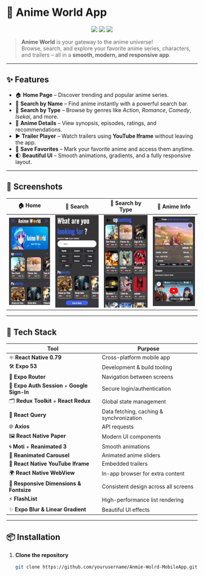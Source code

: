 # 🌸 Anime World App

<p align="center">
  <img src="https://img.shields.io/badge/React%20Native-0.79-blue?style=for-the-badge&logo=react" />
  <img src="https://img.shields.io/badge/Expo-53-1B1F23?style=for-the-badge&logo=expo" />
  <img src="https://img.shields.io/badge/License-MIT-green?style=for-the-badge" />
</p>

> **Anime World** is your gateway to the anime universe!  
Browse, search, and explore your favorite anime series, characters, and trailers – all in a **smooth, modern, and responsive app**.  

---

## ✨ Features

- 🏠 **Home Page** – Discover trending and popular anime series.  
- 🔎 **Search by Name** – Find anime instantly with a powerful search bar.  
- 🎯 **Search by Type** – Browse by genres like *Action*, *Romance*, *Comedy*, *Isekai*, and more.  
- 📖 **Anime Details** – View synopsis, episodes, ratings, and recommendations.  
- ▶️ **Trailer Player** – Watch trailers using **YouTube Iframe** without leaving the app.  
- 💾 **Save Favorites** – Mark your favorite anime and access them anytime.  
- 🌓 **Beautiful UI** – Smooth animations, gradients, and a fully responsive layout.  

---

## 📸 Screenshots

| 🏠 Home | 🔎 Search | 🎯 Search by Type | 📖 Anime Info |
|--------|-----------|------------------|-------------|
| ![Home](./assets/screenshots/home.jpg) | ![Search](./assets/screenshots/serach.jpg) | ![Search By Type](./assets/screenshots/serachbyType.jpg) | ![Anime Info](./assets/screenshots/anmieinfo.jpg) |

---

## 🚀 Tech Stack

| Tool | Purpose |
|------|---------|
| ⚛️ **React Native 0.79** | Cross-platform mobile app |
| 🛠 **Expo 53** | Development & build tooling |
| 🧭 **Expo Router** | Navigation between screens |
| 🔐 **Expo Auth Session** + **Google Sign-In** | Secure login/authentication |
| 🗂 **Redux Toolkit** + **React Redux** | Global state management |
| 🔄 **React Query** | Data fetching, caching & synchronization |
| 🌐 **Axios** | API requests |
| 🖼 **React Native Paper** | Modern UI components |
| 🌀 **Moti** + **Reanimated 3** | Smooth animations |
| 🎠 **Reanimated Carousel** | Animated anime sliders |
| 🎥 **React Native YouTube Iframe** | Embedded trailers |
| 🌍 **React Native WebView** | In-app browser for extra content |
| 📏 **Responsive Dimensions & Fontsize** | Consistent design across all screens |
| ⚡ **FlashList** | High-performance list rendering |
| ✨ **Expo Blur & Linear Gradient** | Beautiful UI effects |

---

## 📦 Installation

1. **Clone the repository**
   ```bash
   git clone https://github.com/yourusername/Anmie-Wolrd-MobileApp.git
   
